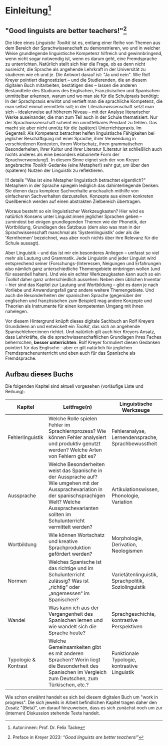 # Einleitung[^*]

## "Good linguists are better teachers!"[^kreyer_good]

Die Idee eines *Linguistic Toolkit* ist es, entlang einer Reihe von Themen aus dem Bereich der Sprachwissenschaft zu demonstrieren, wo und in welcher Weise grundlegende linguistische Kompetenz hilfreich und gewinnbringend, wenn nicht sogar notwendig ist, wenn es darum geht, eine Fremdsprache zu unterrichten. Natürlich stellt sich hier die Frage, ob es denn nicht ausreicht, die Sprache als angehende Lehrkraft in der Universität zu studieren wie eh und je. Die Antwort darauf ist: "Ja und nein". Wie Rolf Kreyer pointiert diagnostiziert – und die Studierenden, die an diesem digitalen Buch mitarbeiten, bestätigen dies – lassen die anderen Bestandteile des Studiums des Englischen, Französischen und Spanischen unmittelbar erkennen, warum und wo man sie für die Schulpraxis benötigt: In der Sprachpraxis erwirbt und vertieft man die sprachliche Kompetenz, die man selbst einmal vermitteln soll; in der Literaturwissenschaft setzt man sich – idealerweise auf höherem Niveau – mit der Analyse literarischer Werke auseinander, die man zum Teil auch in der Schule thematisiert. Nur der Sprachwissenschaft scheint ein unmittelbares Pendant zu fehlen. Das macht sie aber nicht unnütz für die (spätere) Unterrichtspraxis. Im Gegenteil: Als Kompetenz betrachtet helfen linguistische Fähigkeiten bei jeglicher Beschäftigung mit einer Sprache, ihrer Verwendung in verschiedenen Kontexten, ihrem Wortschatz, ihren grammatischen Besonderheiten, ihrer Kultur und ihrer Literatur (Literatur ist schließlich auch nichts anderes als eine besonders elaborierte Form der Sprachverwendung!). In diesem Sinne eignet sich der von Kreyer angebrachte *Toolkit*-Gedanke (eine Metapher!) sehr gut, um über den (späteren) Nutzen der Linguistik zu reflektieren.

!!! details "Was ist eine Metapher linguistisch betrachtet eigentlich?"
    Metaphern in der Sprache spiegeln lediglich das dahinterliegende Denken. Sie dienen dazu komplexe Sachverhalte anschaulich mithilfe von einfacheren Sachverhalten darzustellen. Konzepte aus einem konkreten Quellbereich werden auf einen abstrakten Zielbereich übertragen.  

Woraus besteht so ein linguistischer Werkzeugkasten? Hier wird es natürlich Konsens unter Linguist:innen jeglicher Sprachen geben – zumindest bei einigen grundlegenden Themen wie der Phonetik, der Wortbildung, Grundlagen des Satzbaus (dem also was man in der Sprachwissenschaft manchmal als 'Systemlinguistik' oder als die 'Kernthemen' bezeichnet, was aber noch nichts über ihre Relevanz für die Schule aussagt).

Aber Linguistik – und das ist mir ein besonderes Anliegen – umfasst so viel mehr als Lautung und Grammatik. Jede Linguistin und jeder Linguist wird entsprechend seiner (Forschungs-)Interessen, Neigungen und Erfahrungen also nämlich ganz unterschiedliche Themengebiete einbringen wollen (und für essentiell halten). Und wie ein echter Werkzeugkasten kann auch so ein *Toolkit* daher ganz unterschiedlich aussehen: Neben dem üblichen Inventar – hier sind das Kapitel zur Lautung und Wortbildung – gibt es dann je nach Vorliebe und Anwendungsfall ganz andere weitere Themengebiete. Und auch die Besonderheiten der spanischen Sprache (gegenüber der englischen und französischen zum Beispiel) mag andere Konzepte und Theorien als Instrumente für einen kompetenten Umgang mit ihnen nahelegen.

Vor diesem Hintergrund knüpft dieses digitale Sachbuch an Rolf Kreyers Grundideen an und entwickelt ein *Toolkit*, das sich an angehende Spanischlehrer:innen richtet. Und natürlich gilt auch hier Kreyers Ansatz, dass Lehrkräfte, die die sprachwissenschaftlichen Grundlagen ihres Faches beherrschen, **besser unterrichten**. Rolf Kreyer formuliert diesen Gedanken pointiert für das Englische – aber er gilt natürlich für jeglichen Fremdsprachenunterricht und eben auch für das Spanische als Fremdsprache.

## Aufbau dieses Buchs

Die folgenden Kapitel sind aktuell vorgesehen (vorläufige Liste und Reihung):

| Kapitel | Leitfrage(n) | Linguistische Werkzeuge |
|------|-----------|-------------------------|
| Fehlerlinguistik | Welche Rolle spielen Fehler im Sprachlernprozess? Wie können Fehler analysiert und produktiv genutzt werden? Welche Arten von Fehlern gibt es? | Fehleranalyse, Lernendensprache, Sprachbewusstheit |
| Aussprache | Welche Besonderheiten weist das Spanische in der Aussprache auf? Wie umgehen mit der Aussprachevariation in der spanischsprachigen Welt? Welche Aussprachevarianten sollten im Schulunterricht vermittelt werden? | Artikulationswissen, Phonologie, Variation |
| Wortbildung | Wie können Wortschatz und kreative Sprachproduktion gefördert werden? | Morphologie, Derivation, Neologismen |
| Normen | Welches Spanische ist das richtige und im Schulunterricht zulässig? Was ist „richtig“ oder „angemessen“ im Spanischen? | Varietätenlinguistik, Sprachpolitik, Soziolinguistik |
| Wandel | Was kann ich aus der Vergangenheit des Spanischen lernen und wie wandelt sich die Sprache heute? | Sprachgeschichte, kontrastive Perspektiven |
| Typologie & Kontrast | Welche Gemeinsamkeiten gibt es mit anderen Sprachen? Worin liegt die Besonderheit des Spanischen im Vergleich zum Deutschen, zum Türkischen, etc.? | Funktionale Typologie, kontrastive Linguistik |

Wie schon erwähnt handelt es sich bei diesem digitalen Buch um "work in progress". Die sich jeweils in Arbeit befindlichen Kapitel tragen daher den Zusatz "(Beta)", um darauf hinzuweisen, dass es sich zunächst noch um zur (internen) Diskussion stehende Texte handelt.


[^*]: Autor:innen: Prof. Dr. Felix Tacke
[^kreyer_good]: Preface in Kreyer 2023: *“Good linguists are better teachers!”*  

